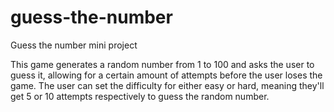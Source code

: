 # guess-the-number
Guess the number mini project

This game generates a random number from 1 to 100 and asks the user to 
guess it, allowing for a certain amount of attempts before the user loses the game. 
The user can set the difficulty for either easy or hard, meaning they'll get 5 or 10
attempts respectively to guess the random number. 
